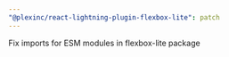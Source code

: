 ```yaml
---
"@plexinc/react-lightning-plugin-flexbox-lite": patch
---
```


Fix imports for ESM modules in flexbox-lite package
